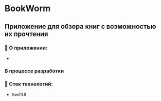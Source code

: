 # BookWorm
## Приложение для обзора книг с возможностью их прочтения
### 📝 О приложении:
-

### В процессе разработки

### :telescope: Стек технологий:
+ SwiftUI
